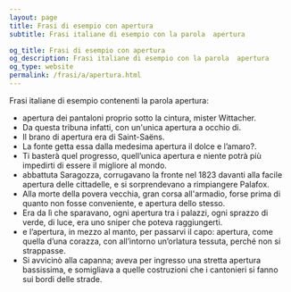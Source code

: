 ```yaml
---
layout: page
title: Frasi di esempio con apertura 
subtitle: Frasi italiane di esempio con la parola  apertura

og_title: Frasi di esempio con apertura 
og_description: Frasi italiane di esempio con la parola  apertura
og_type: website
permalink: /frasi/a/apertura.html
---
```


Frasi italiane di esempio contenenti la parola apertura:


- apertura dei pantaloni proprio sotto la cintura, mister Wittacher.
- Da questa tribuna infatti, con un'unica apertura a occhio di.
- Il brano di apertura era di Saint-Saëns.
- La fonte getta essa dalla medesima apertura il dolce e l’amaro?.
- Ti basterà quel progresso, quell’unica apertura e niente potrà più impedirti di essere il migliore al mondo.
- abbattuta Saragozza, corrugavano la fronte nel 1823 davanti alla facile apertura delle cittadelle, e si sorprendevano a rimpiangere Palafox.
- Alla morte della povera vecchia, gran corsa all'armadio, forse prima di quanto non fosse conveniente, e apertura dello stesso.
- Era da lì che sparavano, ogni apertura tra i palazzi, ogni sprazzo di verde, di luce, era uno sniper che poteva raggiungerti.
- e l’apertura, in mezzo al manto, per passarvi il capo: apertura, come quella d’una corazza, con all’intorno un’orlatura tessuta, perché non si strappasse.
- Si avvicinò alla capanna; aveva per ingresso una stretta apertura bassissima, e somigliava a quelle costruzioni che i cantonieri si fanno sui bordi delle strade.
